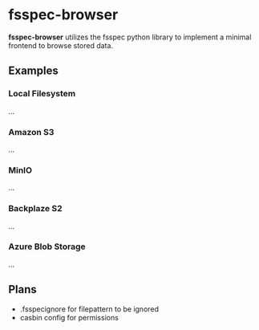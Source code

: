 # fsspec-browser

**fsspec-browser** utilizes the fsspec python library to implement
a minimal frontend to browse stored data.

## Examples

### Local Filesystem

...

### Amazon S3

...

### MinIO

...

### Backplaze S2

...

### Azure Blob Storage

...

## Plans

- .fsspecignore for filepattern to be ignored
- casbin config for permissions
